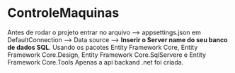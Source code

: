 # ControleMaquinas
Antes de rodar o projeto entrar no arquivo --> appsettings.json em DefaultConnection --> Data source --> **Inserir o Server name do seu banco de dados SQL**.
Usando os pacotes Entity Framework Core, Entity Framework Core.Design, Entity Framework Core.SqlServere e Entity Framework Core.Tools
Apenas a api backand .net foi criada.
